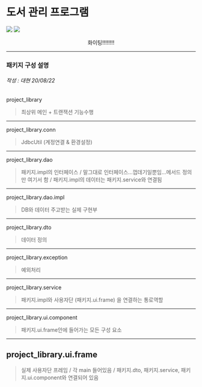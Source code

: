 # 도서 관리 프로그램

<img src="https://img.shields.io/badge/%ED%94%84%EB%A1%9C%EC%A0%9D%ED%8A%B8%20%EC%8B%9C%EC%9E%91-2020.07.29-green"> <img src="https://img.shields.io/badge/%ED%94%84%EB%A1%9C%EC%A0%9D%ED%8A%B8%20%EC%A2%85%EB%A3%8C-2020.09.04-orange">

<p align="center">
화이팅!!!!!!!!

---
### 패키지 구성 설명
###### 작성 : 대현 20/08/22

project_library
> 최상위 메인 + 트랜잭션 기능수행
---
project_library.conn
> JdbcUtil (계정연결 & 환경설정)
---
project_library.dao
> 패키지.impl의 인터페이스 /
> 말그대로 인터페이스...껍데기일뿐임...메서드 정의만 여기서 함 /
> 패키지.impl의 데이터는 패키지.service와 연결됨
---
project_library.dao.impl
> DB와 데이터 주고받는 실제 구현부
---
project_library.dto
> 데이터 정의
---
project_library.exception
> 예외처리
---
project_library.service
> 패키지.impl와 사용자단 (패키지.ui.frame) 을 연결하는 통로역할
---
project_library.ui.component
> 패키지.ui.frame안에 들어가는 모든 구성 요소
---
project_library.ui.frame
---
> 실제 사용자단 프레임 /
> 각 main 들어있음 /
> 패키지.dto, 패키지.service, 패키지.ui.component와 연결되어 있음

